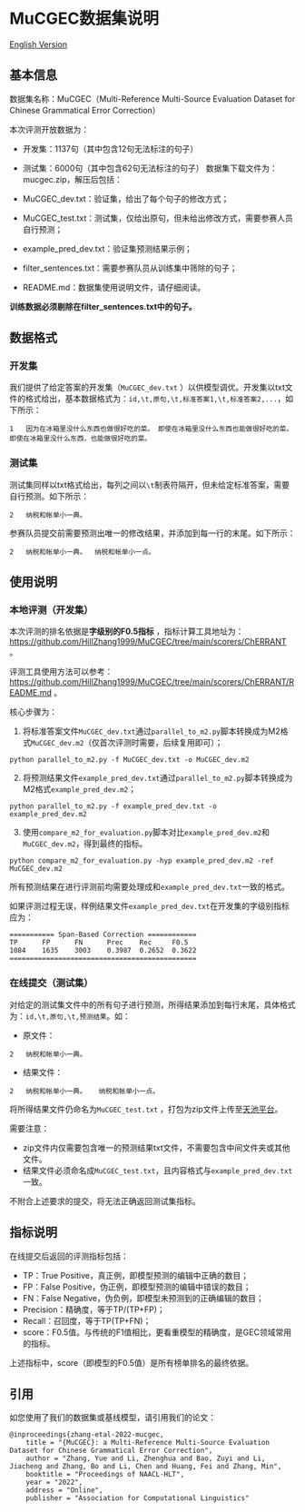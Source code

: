 # MuCGEC数据集说明

[English Version](https://github.com/HillZhang1999/MuCGEC/blob/main/data/MuCGEC/README.en.md)

## 基本信息

数据集名称：MuCGEC（Multi-Reference Multi-Source Evaluation Dataset for Chinese Grammatical Error Correction）

本次评测开放数据为：

+ 开发集：1137句（其中包含12句无法标注的句子）
+ 测试集：6000句（其中包含62句无法标注的句子）
  数据集下载文件为：mucgec.zip，解压后包括：

+ MuCGEC_dev.txt：验证集，给出了每个句子的修改方式；
+ MuCGEC_test.txt：测试集，仅给出原句，但未给出修改方式，需要参赛人员自行预测；
+ example_pred_dev.txt：验证集预测结果示例；
+ filter_sentences.txt：需要参赛队员从训练集中筛除的句子；
+ README.md：数据集使用说明文件，请仔细阅读。

**训练数据必须剔除在filter_sentences.txt中的句子。**

## 数据格式

### 开发集

我们提供了给定答案的开发集（`MuCGEC_dev.txt`
）以供模型调优。开发集以txt文件的格式给出，基本数据格式为：`id,\t,原句,\t,标准答案1,\t,标准答案2,...`，如下所示：

```
1	因为在冰箱里没什么东西也做很好吃的菜。	即使在冰箱里没什么东西也能做很好吃的菜。	即使在冰箱里没什么东西，也能做很好吃的菜。
```

### 测试集

测试集同样以txt格式给出，每列之间以`\t`制表符隔开，但未给定标准答案，需要自行预测。如下所示：

```
2	纳税和帐单小一典。
```

参赛队员提交前需要预测出唯一的修改结果，并添加到每一行的末尾。如下所示：

```
2	纳税和帐单小一典。  纳税和帐单小一点。
```

## 使用说明

### 本地评测（开发集）

本次评测的排名依据是**字级别的F0.5指标**
，指标计算工具地址为：https://github.com/HillZhang1999/MuCGEC/tree/main/scorers/ChERRANT 。

评测工具使用方法可以参考：https://github.com/HillZhang1999/MuCGEC/tree/main/scorers/ChERRANT/README.md 。

核心步骤为：

1. 将标准答案文件`MuCGEC_dev.txt`通过`parallel_to_m2.py`脚本转换成为M2格式`MuCGEC_dev.m2`（仅首次评测时需要，后续复用即可）；

```
python parallel_to_m2.py -f MuCGEC_dev.txt -o MuCGEC_dev.m2
```

2. 将预测结果文件`example_pred_dev.txt`通过`parallel_to_m2.py`脚本转换成为M2格式`example_pred_dev.m2`；

```
python parallel_to_m2.py -f example_pred_dev.txt -o example_pred_dev.m2
```

3. 使用`compare_m2_for_evaluation.py`脚本对比`example_pred_dev.m2`和`MuCGEC_dev.m2`，得到最终的指标。

```
python compare_m2_for_evaluation.py -hyp example_pred_dev.m2 -ref MuCGEC_dev.m2
```

所有预测结果在进行评测前均需要处理成和`example_pred_dev.txt`一致的格式。

如果评测过程无误，样例结果文件`example_pred_dev.txt`在开发集的字级别指标应为：

```
=========== Span-Based Correction ============
TP      FP      FN      Prec    Rec     F0.5
1084    1635    3003    0.3987  0.2652  0.3622
==============================================
```

### 在线提交（测试集）

对给定的测试集文件中的所有句子进行预测，所得结果添加到每行末尾，具体格式为：`id,\t,原句,\t,预测结果`。如：

+ 原文件：

```
2	纳税和帐单小一典。
```

+ 结果文件：

```
2	纳税和帐单小一典。	纳税和帐单小一点。
```

将所得结果文件仍命名为`MuCGEC_test.txt`
，打包为zip文件上传至[天池平台](https://tianchi.aliyun.com/dataset/dataDetail?dataId=131328)。

需要注意：

+ zip文件内仅需要包含唯一的预测结果txt文件，不需要包含中间文件夹或其他文件。
+ 结果文件必须命名成`MuCGEC_test.txt`，且内容格式与`example_pred_dev.txt`一致。

不附合上述要求的提交，将无法正确返回测试集指标。

## 指标说明

在线提交后返回的评测指标包括：

+ TP：True Positive，真正例，即模型预测的编辑中正确的数目；
+ FP：False Positive，伪正例，即模型预测的编辑中错误的数目；
+ FN：False Negative，伪负例，即模型未预测到的正确编辑的数目；
+ Precision：精确度，等于TP/(TP+FP)；
+ Recall：召回度，等于TP(TP+FN)；
+ score：F0.5值。与传统的F1值相比，更看重模型的精确度，是GEC领域常用的指标。

上述指标中，score（即模型的F0.5值）是所有榜单排名的最终依据。

## 引用

如您使用了我们的数据集或基线模型，请引用我们的论文：

```
@inproceedings{zhang-etal-2022-mucgec,
    title = "{MuCGEC}: a Multi-Reference Multi-Source Evaluation Dataset for Chinese Grammatical Error Correction",
    author = "Zhang, Yue and Li, Zhenghua and Bao, Zuyi and Li, Jiacheng and Zhang, Bo and Li, Chen and Huang, Fei and Zhang, Min",
    booktitle = "Proceedings of NAACL-HLT",
    year = "2022",
    address = "Online",
    publisher = "Association for Computational Linguistics"
```
